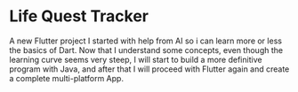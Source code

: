 # Life Quest Tracker

A new Flutter project I started with help from AI so i can learn more or less the basics of Dart. Now that I understand some concepts, even though
the learning curve seems very steep, I will start to build a more definitive program with Java, and after that I will proceed with Flutter again and 
create a complete multi-platform App.
